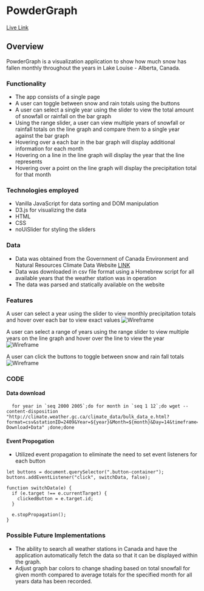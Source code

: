 # PowderGraph

[Live Link](https://kopecmark.github.io/PowderGraph/)

## Overview

PowderGraph is a visualization application to show how much snow has fallen monthly throughout the years in Lake Louise - Alberta, Canada.

### Functionality

* The app consists of a single page
* A user can toggle between snow and rain totals using the buttons
* A user can select a single year using the slider to view the total amount of snowfall or rainfall on the bar graph
* Using the range slider, a user can view multiple years of snowfall or rainfall totals on the line graph and compare them to a single year against the bar graph
* Hovering over a each bar in the bar graph will display additional information for each month
* Hovering on a line in the line graph will display the year that the line represents
* Hovering over a point on the line graph will display the precipitation total for that month


### Technologies employed

* Vanilla JavaScript for data sorting and DOM manipulation
* D3.js for visualizing the data
* HTML
* CSS
* noUiSlider for styling the sliders

### Data
* Data was obtained from the Government of Canada Environment and Natural Resources Climate Data Website [LINK](http://climate.weather.gc.ca/index_e.html)
* Data was downloaded in csv file format using a Homebrew script for all available years that the weather station was in operation
* The data was parsed and statically available on the website

### Features
A user can select a year using the slider to view monthly precipitation totals and hover over each bar to view exact values
![Wireframe](./gifs/slider.gif)

A user can select a range of years using the range slider to view multiple years on the line graph and hover over the line to view the year
![Wireframe](./gifs/rangeSlider.gif)

A user can click the buttons to toggle between snow and rain fall totals
![Wireframe](./gifs/button.gif)

### CODE
#### Data download
```
  for year in `seq 2000 2005`;do for month in `seq 1 12`;do wget --content-disposition "http://climate.weather.gc.ca/climate_data/bulk_data_e.html?format=csv&stationID=2409&Year=${year}&Month=${month}&Day=14&timeframe=3&submit= Download+Data" ;done;done
```
#### Event Propogation
* Utilized event propagation to eliminate the need to set event listeners for each button
```
let buttons = document.querySelector(".button-container");
buttons.addEventListener("click", switchData, false);

function switchData(e) {
  if (e.target !== e.currentTarget) {
    clickedButton = e.target.id;
  }

  e.stopPropagation();
}
```

### Possible Future Implementations
* The ability to search all weather stations in Canada and have the application automatically fetch the data so that it can be displayed within the graph.
* Adjust graph bar colors to change shading based on total snowfall for given month compared to average totals for the specified month for all years data has been recorded.